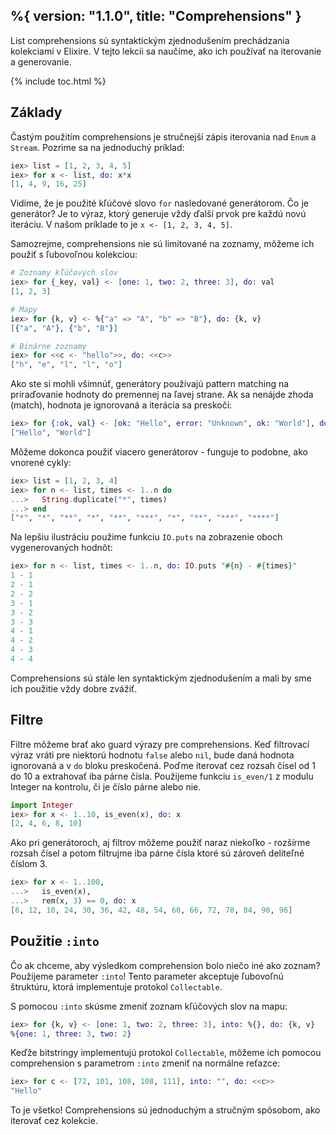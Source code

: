 %{
  version: "1.1.0",
  title: "Comprehensions"
}
---

List comprehensions sú syntaktickým zjednodušením prechádzania kolekciami v Elixire. V tejto lekcii sa naučíme, ako ich používať na iterovanie a generovanie.

{% include toc.html %}

## Základy

Častým použitím comprehensions je stručnejší zápis iterovania nad `Enum` a `Stream`. Pozrime sa na jednoduchý príklad:

```elixir
iex> list = [1, 2, 3, 4, 5]
iex> for x <- list, do: x*x
[1, 4, 9, 16, 25]
```

Vidíme, že je použité kľúčové slovo `for` nasledované generátorom. Čo je generátor? Je to výraz, ktorý generuje vždy ďalší prvok pre každú novú iteráciu. V našom príklade to je `x <- [1, 2, 3, 4, 5]`.

Samozrejme, comprehensions nie sú limitované na zoznamy, môžeme ich použiť s ľubovoľnou kolekciou:

```elixir
# Zoznamy kľúčových slov
iex> for {_key, val} <- [one: 1, two: 2, three: 3], do: val
[1, 2, 3]

# Mapy
iex> for {k, v} <- %{"a" => "A", "b" => "B"}, do: {k, v}
[{"a", "A"}, {"b", "B"}]

# Binárne zoznamy
iex> for <<c <- "hello">>, do: <<c>>
["h", "e", "l", "l", "o"]
```

Ako ste si mohli všimnúť, generátory používajú pattern matching na priraďovanie hodnoty do premennej na ľavej strane. Ak sa nenájde zhoda (match), hodnota je ignorovaná a iterácia sa preskočí:

```elixir
iex> for {:ok, val} <- [ok: "Hello", error: "Unknown", ok: "World"], do: val
["Hello", "World"]
```

Môžeme dokonca použiť viacero generátorov - funguje to podobne, ako vnorené cykly:

```elixir
iex> list = [1, 2, 3, 4]
iex> for n <- list, times <- 1..n do
...>   String.duplicate("*", times)
...> end
["*", "*", "**", "*", "**", "***", "*", "**", "***", "****"]
```

Na lepšiu ilustráciu použime funkciu `IO.puts` na zobrazenie oboch vygenerovaných hodnôt:

```elixir
iex> for n <- list, times <- 1..n, do: IO.puts "#{n} - #{times}"
1 - 1
2 - 1
2 - 2
3 - 1
3 - 2
3 - 3
4 - 1
4 - 2
4 - 3
4 - 4
```

Comprehensions sú stále len syntaktickým zjednodušením a mali by sme ich použitie vždy dobre zvážiť.

## Filtre

Filtre môžeme brať ako guard výrazy pre comprehensions. Keď filtrovací výraz vráti pre niektorú hodnotu `false` alebo `nil`, bude daná hodnota ignorovaná a v `do` bloku preskočená. Poďme iterovať cez rozsah čísel od 1 do 10 a extrahovať iba párne čísla. Použijeme funkciu `is_even/1` z modulu Integer na kontrolu, či je číslo párne alebo nie.

```elixir
import Integer
iex> for x <- 1..10, is_even(x), do: x
[2, 4, 6, 8, 10]
```

Ako pri generátoroch, aj filtrov môžeme použiť naraz niekoľko - rozšírme rozsah čísel a potom filtrujme iba párne čísla ktoré sú zároveň deliteľné číslom 3.

```elixir
iex> for x <- 1..100,
...>   is_even(x),
...>   rem(x, 3) == 0, do: x
[6, 12, 18, 24, 30, 36, 42, 48, 54, 60, 66, 72, 78, 84, 90, 96]
```

## Použitie `:into`

Čo ak chceme, aby výsledkom comprehension bolo niečo iné ako zoznam? Použijeme parameter `:into`! Tento parameter akceptuje ľubovoľnú štruktúru, ktorá implementuje protokol `Collectable`.

S pomocou `:into` skúsme zmeniť zoznam kľúčových slov na mapu:

```elixir
iex> for {k, v} <- [one: 1, two: 2, three: 3], into: %{}, do: {k, v}
%{one: 1, three: 3, two: 2}
```

Keďže bitstringy implementujú protokol `Collectable`, môžeme ich pomocou comprehension s parametrom `:into` zmeniť na normálne reťazce:

```elixir
iex> for c <- [72, 101, 108, 108, 111], into: "", do: <<c>>
"Hello"
```

To je všetko! Comprehensions sú jednoduchým a stručným spôsobom, ako iterovať cez kolekcie.
